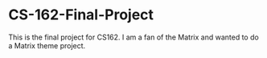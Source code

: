 # CS-162-Final-Project
This is the final project for CS162.  I am a fan of the Matrix and wanted to do a Matrix theme project.
